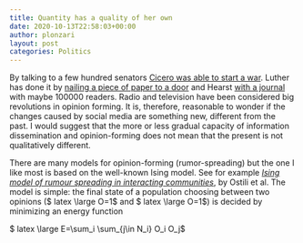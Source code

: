 ```yaml
---
title: Quantity has a quality of her own
date: 2020-10-13T22:58:03+00:00
author: plonzari
layout: post
categories: Politics
---
```

By talking to a few hundred senators <a href="https://en.wikipedia.org/wiki/Carthago_delenda_est" data-type="URL" data-id="https://en.wikipedia.org/wiki/Carthago_delenda_est">Cicero was able to start a war</a>. Luther has done it by <a href="https://en.wikipedia.org/wiki/Ninety-five_Theses" data-type="URL" data-id="https://en.wikipedia.org/wiki/Ninety-five_Theses">nailing a piece of paper to a door</a> and Hearst <a href="https://en.wikipedia.org/wiki/Propaganda_of_the_Spanish%E2%80%93American_War" data-type="URL" data-id="https://en.wikipedia.org/wiki/Propaganda_of_the_Spanish%E2%80%93American_War">with a journal</a> with maybe 100000 readers. Radio and television have been considered big revolutions in opinion forming. It is, therefore, reasonable to wonder if the changes caused by social media are something new, different from the past. I would suggest that the more or less gradual capacity of information dissemination and opinion-forming does not mean that the present is not qualitatively different.

There are many models for opinion-forming (rumor-spreading) but the one I like most is based on the well-known Ising model. See for example _<a href="https://www.cl.cam.ac.uk/techreports/UCAM-CL-TR-767.pdf" data-type="URL" data-id="https://www.cl.cam.ac.uk/techreports/UCAM-CL-TR-767.pdf">Ising model of rumour spreading in interacting communities</a>_, by Ostili et al. The model is simple: the final state of a population choosing between two opinions ($ latex \large O=1$ and $ latex \large O=1$) is decided by minimizing an energy function

$ latex \large E=\sum\_i \sum\_{j\in N\_i} O\_i O_j$